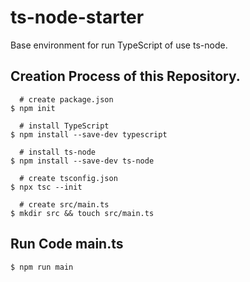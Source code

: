 # ts-node-starter

Base environment for run TypeScript of use ts-node.

## Creation Process of this Repository.

```
  # create package.json
$ npm init

  # install TypeScript
$ npm install --save-dev typescript

  # install ts-node
$ npm install --save-dev ts-node

  # create tsconfig.json
$ npx tsc --init

  # create src/main.ts
$ mkdir src && touch src/main.ts
```

## Run Code main.ts

```
$ npm run main
```
